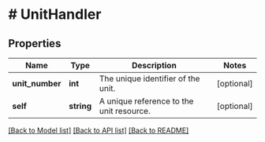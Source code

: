 # # UnitHandler

## Properties

Name | Type | Description | Notes
------------ | ------------- | ------------- | -------------
**unit_number** | **int** | The unique identifier of the unit. | [optional]
**self** | **string** | A unique reference to the unit resource. | [optional]

[[Back to Model list]](../../README.md#models) [[Back to API list]](../../README.md#endpoints) [[Back to README]](../../README.md)
